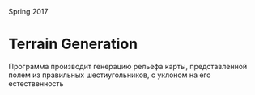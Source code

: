 Spring 2017

# Terrain Generation

Программа производит генерацию рельефа карты, представленной полем из правильных шестиугольников, с уклоном на его естественность 
